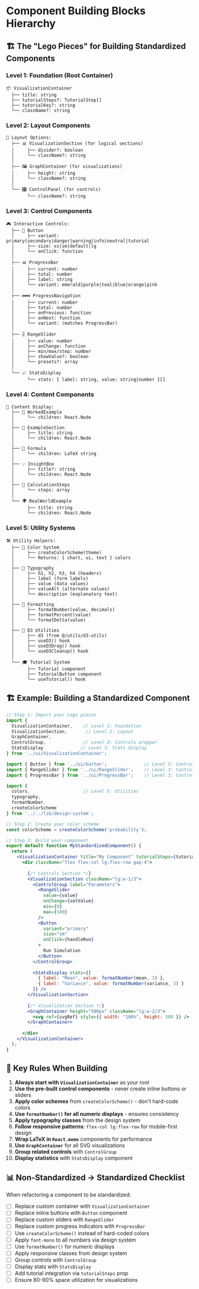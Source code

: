 # Component Building Blocks Hierarchy

## 🏗️ The "Lego Pieces" for Building Standardized Components

### Level 1: Foundation (Root Container)
```
📦 VisualizationContainer
  ├── title: string
  ├── tutorialSteps?: TutorialStep[]
  ├── tutorialKey?: string
  └── className?: string
```

### Level 2: Layout Components
```
📐 Layout Options:
  ├── 📊 VisualizationSection (for logical sections)
  │     ├── divider?: boolean
  │     └── className?: string
  │
  ├── 🖼️ GraphContainer (for visualizations)
  │     ├── height: string
  │     └── className?: string
  │
  └── 🎛️ ControlPanel (for controls)
        └── className?: string
```

### Level 3: Control Components
```
🎮 Interactive Controls:
  ├── 🔘 Button
  │     ├── variant: primary|secondary|danger|warning|info|neutral|tutorial
  │     ├── size: xs|sm|default|lg
  │     └── onClick: function
  │
  ├── 📊 ProgressBar
  │     ├── current: number
  │     ├── total: number
  │     ├── label: string
  │     └── variant: emerald|purple|teal|blue|orange|pink
  │
  ├── ⏮️⏭️ ProgressNavigation
  │     ├── current: number
  │     ├── total: number
  │     ├── onPrevious: function
  │     ├── onNext: function
  │     └── variant: (matches ProgressBar)
  │
  ├── 🎚️ RangeSlider
  │     ├── value: number
  │     ├── onChange: function
  │     ├── min/max/step: number
  │     ├── showValue?: boolean
  │     └── presets?: array
  │
  └── 📈 StatsDisplay
        └── stats: { label: string, value: string|number }[]
```

### Level 4: Content Components
```
📝 Content Display:
  ├── 📖 WorkedExample
  │     └── children: React.Node
  │
  ├── 📑 ExampleSection
  │     ├── title: string
  │     └── children: React.Node
  │
  ├── 🧮 Formula
  │     └── children: LaTeX string
  │
  ├── 💡 InsightBox
  │     ├── title?: string
  │     └── children: React.Node
  │
  ├── 🔢 CalculationSteps
  │     └── steps: array
  │
  └── 🌍 RealWorldExample
        ├── title: string
        └── children: React.Node
```

### Level 5: Utility Systems
```
🛠️ Utility Helpers:
  ├── 🎨 Color System
  │     ├── createColorScheme(theme)
  │     └── Returns: { chart, ui, text } colors
  │
  ├── 📝 Typography
  │     ├── h1, h2, h3, h4 (headers)
  │     ├── label (form labels)
  │     ├── value (data values)
  │     ├── valueAlt (alternate values)
  │     └── description (explanatory text)
  │
  ├── 🔢 Formatting
  │     ├── formatNumber(value, decimals)
  │     ├── formatPercent(value)
  │     └── formatDelta(value)
  │
  ├── 🎯 D3 Utilities
  │     ├── d3 (from @/utils/d3-utils)
  │     ├── useD3() hook
  │     ├── useD3Drag() hook
  │     └── useD3Cleanup() hook
  │
  └── 🎓 Tutorial System
        ├── Tutorial component
        ├── TutorialButton component
        └── useTutorial() hook
```

## 🏗️ Example: Building a Standardized Component

```jsx
// Step 1: Import your Lego pieces
import { 
  VisualizationContainer,    // Level 1: Foundation
  VisualizationSection,       // Level 2: Layout
  GraphContainer,
  ControlGroup,              // Level 3: Controls wrapper
  StatsDisplay              // Level 3: Stats display
} from '../ui/VisualizationContainer';

import { Button } from '../ui/button';              // Level 3: Control
import { RangeSlider } from '../ui/RangeSlider';    // Level 3: Control
import { ProgressBar } from '../ui/ProgressBar';    // Level 3: Control

import { 
  colors,                    // Level 5: Utilities
  typography,
  formatNumber,
  createColorScheme 
} from '../../lib/design-system';

// Step 2: Create your color scheme
const colorScheme = createColorScheme('probability');

// Step 3: Build your component
export default function MyStandardizedComponent() {
  return (
    <VisualizationContainer title="My Component" tutorialSteps={tutorialSteps}>
      <div className="flex flex-col lg:flex-row gap-4">
        
        {/* Controls Section */}
        <VisualizationSection className="lg:w-1/3">
          <ControlGroup label="Parameters">
            <RangeSlider
              value={value}
              onChange={setValue}
              min={0}
              max={100}
            />
            <Button 
              variant="primary"
              size="sm"
              onClick={handleRun}
            >
              Run Simulation
            </Button>
          </ControlGroup>
          
          <StatsDisplay stats={[
            { label: "Mean", value: formatNumber(mean, 3) },
            { label: "Variance", value: formatNumber(variance, 3) }
          ]} />
        </VisualizationSection>
        
        {/* Visualization Section */}
        <GraphContainer height="500px" className="lg:w-2/3">
          <svg ref={svgRef} style={{ width: "100%", height: 500 }} />
        </GraphContainer>
        
      </div>
    </VisualizationContainer>
  );
}
```

## 🎯 Key Rules When Building

1. **Always start with `VisualizationContainer`** as your root
2. **Use the pre-built control components** - never create inline buttons or sliders
3. **Apply color schemes** from `createColorScheme()` - don't hard-code colors
4. **Use `formatNumber()` for all numeric displays** - ensures consistency
5. **Apply typography classes** from the design system
6. **Follow responsive patterns**: `flex-col lg:flex-row` for mobile-first design
7. **Wrap LaTeX in `React.memo`** components for performance
8. **Use `GraphContainer`** for all SVG visualizations
9. **Group related controls** with `ControlGroup`
10. **Display statistics** with `StatsDisplay` component

## 📊 Non-Standardized → Standardized Checklist

When refactoring a component to be standardized:

- [ ] Replace custom container with `VisualizationContainer`
- [ ] Replace inline buttons with `Button` component
- [ ] Replace custom sliders with `RangeSlider`
- [ ] Replace custom progress indicators with `ProgressBar`
- [ ] Use `createColorScheme()` instead of hard-coded colors
- [ ] Apply `font-mono` to all numbers via design system
- [ ] Use `formatNumber()` for numeric displays
- [ ] Apply responsive classes from design system
- [ ] Group controls with `ControlGroup`
- [ ] Display stats with `StatsDisplay`
- [ ] Add tutorial integration via `tutorialSteps` prop
- [ ] Ensure 80-90% space utilization for visualizations